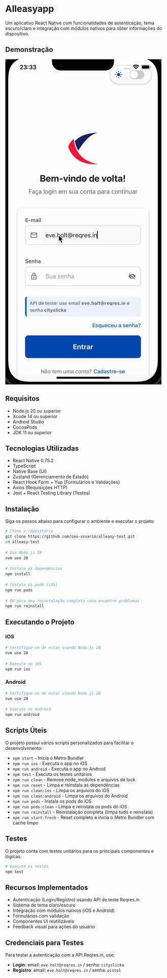 # Alleasyapp

Um aplicativo React Native com funcionalidades de autenticação, tema escuro/claro e integração com módulos nativos para obter informações do dispositivo.

## Demonstração

![Demonstração do Alleasyapp](src/assets/demo.gif)

## Requisitos

- Node.js 20 ou superior
- Xcode 14 ou superior
- Android Studio
- CocoaPods
- JDK 11 ou superior

## Tecnologias Utilizadas

- React Native 0.75.2
- TypeScript
- Native Base (UI)
- Zustand (Gerenciamento de Estado)
- React Hook Form + Yup (Formulários e Validações)
- Axios (Requisições HTTP)
- Jest + React Testing Library (Testes)

## Instalação

Siga os passos abaixo para configurar o ambiente e executar o projeto:

```bash
# Clone o repositório
git clone https://github.com/seu-usuario/alleasy-test.git
cd alleasy-test

# Use Node.js 20
nvm use 20

# Instale as dependências
npm install

# Instale os pods (iOS)
npm run pods

# OU para uma reinstalação completa caso encontre problemas
npm run reinstall
```

## Executando o Projeto

### iOS

```bash
# Certifique-se de estar usando Node.js 20
nvm use 20

# Execute no iOS
npm run ios
```

### Android

```bash
# Certifique-se de estar usando Node.js 20
nvm use 20

# Execute no Android
npm run android
```

## Scripts Úteis

O projeto possui vários scripts personalizados para facilitar o desenvolvimento:

- `npm start` - Inicia o Metro Bundler
- `npm run ios` - Executa o app no iOS
- `npm run android` - Executa o app no Android
- `npm test` - Executa os testes unitários
- `npm run clean` - Remove node_modules e arquivos de lock
- `npm run reset` - Limpa e reinstala as dependências
- `npm run clean:ios` - Limpa os arquivos do iOS
- `npm run clean:android` - Limpa os arquivos do Android
- `npm run pods` - Instala os pods do iOS
- `npm run pods:clean` - Limpa e reinstala os pods do iOS
- `npm run reinstall` - Reinstalação completa (limpa tudo e reinstala)
- `npm run start:fresh` - Reset completo e inicia o Metro Bundler com cache limpo

## Testes

O projeto conta com testes unitários para os principais componentes e lógicas:

```bash
# Execute os testes
npm test
```

## Recursos Implementados

- Autenticação (Login/Registro) usando API de teste Reqres.in
- Sistema de tema claro/escuro
- Integração com módulos nativos (iOS e Android)
- Formulários com validação
- Componentes UI reutilizáveis
- Feedback visual para ações do usuário

## Credenciais para Testes

Para testar a autenticação com a API Reqres.in, use:

- **Login**: email: `eve.holt@reqres.in` / senha: `cityslicka`
- **Registro**: email: `eve.holt@reqres.in` / senha: `pistol`
